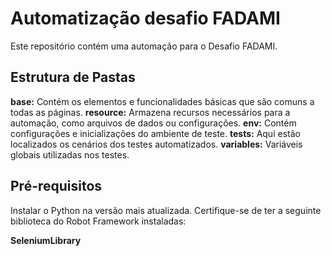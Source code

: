 

# Automatização desafio FADAMI
Este repositório contém uma automação para o Desafio FADAMI.

## Estrutura de Pastas
**base:** Contém os elementos e funcionalidades básicas que são comuns a todas as páginas.
**resource:** Armazena recursos necessários para a automação, como arquivos de dados ou configurações.
**env:** Contém configurações e inicializações do ambiente de teste.
**tests:** Aqui estão localizados os cenários dos testes automatizados.
**variables:** Variáveis globais utilizadas nos testes.

## Pré-requisitos
Instalar o Python na versão mais atualizada.
Certifique-se de ter a seguinte biblioteca do Robot Framework instaladas:

**SeleniumLibrary** 


